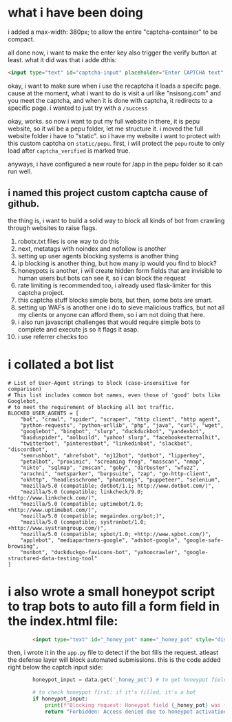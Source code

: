 # what i have been doing


i added a max-width: 380px; to allow the entire "captcha-container" to be compact.

all done now, i want to make the enter key also trigger the verify button at least.
what it did was that i adde dthis:
```html
<input type="text" id="captcha-input" placeholder="Enter CAPTCHA text" onkeydown="if(event.key === 'Enter') verifyCaptcha()">
```

okay, i want to make sure when i use the recaptcha it loads a specifc page. cause at the moment, what i want to do is visit a url like "nsisong.com" and you meet the captcha, and when it is done with captcha, it redirects to a specific page. i wanted to just try with a `/success`

okay, works. so now i want to put my full website in there, it is pepu website, so it wil be a pepu folder, let me structure it. i moved the full website folder i have to "static". so i have my website i want to protect with this custom captcha on `static/pepu`. first, i will protect the `pepu` route to only load after `captcha_verified` is marked true.

anyways, i have configured a new route for /app in the pepu folder so it can run well. 

## i named this project custom captcha cause of github. 

the thing is, i want to build a solid way to block all kinds of bot from crawling through websites to raise flags.

1. robotx.txt files is one way to do this
2. next, metatags with noindex and nofollow is another 
3. setting up user agents blocking systems is another thing
4. ip blocking is another thing, but how many ip would you find to block?
5. honeypots is another, i will create hidden form fields that are invisible to human users but bots can see it, so i can block the request
6. rate limiting is recommended too, i already used flask-limiter for this captcha project.
7. this captcha stuff blocks simple bots, but then, some bots are smart.
8. setting up WAFs is another one i do to sieve malicious traffics, but not all my clients or anyone can afford them, so i am not doing that here.
9. i also run javascript challenges that would require simple bots to complete and execute js so it flags it asap.
10. i use referrer checks too


# i collated a bot list

```
# List of User-Agent strings to block (case-insensitive for comparison)
# This list includes common bot names, even those of 'good' bots like Googlebot,
# to meet the requirement of blocking all bot traffic.
BLOCKED_USER_AGENTS = [
    "bot", "crawl", "spider", "scraper", "http client", "http agent",
    "python-requests", "python-urllib", "php", "java", "curl", "wget",
    "googlebot", "bingbot", "slurp", "duckduckbot", "yandexbot",
    "baiduspider", "aolbuild", "yahoo! slurp", "facebookexternalhit",
    "twitterbot", "pinterestbot", "linkedinbot", "slackbot", "discordbot",
    "semrushbot", "ahrefsbot", "mj12bot", "dotbot", "lipperhey",
    "petalbot", "proximic", "screaming frog", "masscan", "nmap",
    "nikto", "sqlmap", "zmscan", "goby", "dirbuster", "wfuzz",
    "arachni", "netsparker", "burpsuite", "zap", "go-http-client",
    "okhttp", "headlesschrome", "phantomjs", "puppeteer", "selenium",
    "mozilla/5.0 (compatible; dotbot/1.1; http://www.dotbot.com/)",
    "mozilla/5.0 (compatible; linkcheck/9.0; +http://www.linkcheck.com/)",
    "mozilla/5.0 (compatible; uptimebot/1.0; +http://www.uptimebot.com/)",
    "mozilla/5.0 (compatible; megaindex.org/bot;)",
    "mozilla/5.0 (compatible; systranbot/1.0; +http://www.systrangroup.com/)",
    "mozilla/5.0 (compatible; spbot/1.0; +http://www.spbot.com/)",
    "applebot", "mediapartners-google", "adsbot-google", "google-safe-browsing",
    "msnbot", "duckduckgo-favicons-bot", "yahoocrawler", "google-structured-data-testing-tool"
]
```


# i also wrote a small honeypot script to trap bots to auto fill a form field in the index.html file:

```html
        <input type="text" id="_honey_pot" name="_honey_pot" style="display: none;" tabindex="-1" autocomplete="off">
```

then, i wrote it in the `app.py` file to detect if the bot fills the request. atleast the defense layer will block automated submissions.
this is the code added right below the captch input side:
```py
        honeypot_input = data.get('_honey_pot') # to get honeypot field value

        # to check honeypot first: if it's filled, it's a bot
        if honeypot_input:
            print(f"Blocking request: Honeypot field {_honey_pot} was filled.")
            return "Forbidden: Access denied due to honeypot activation.", 403
```
